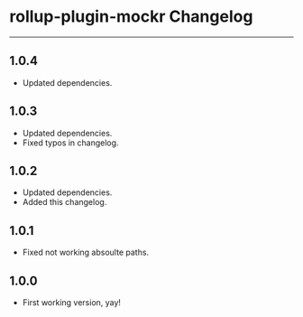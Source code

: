 # rollup-plugin-mockr Changelog

---

## 1.0.4

* Updated dependencies.

## 1.0.3

* Updated dependencies.
* Fixed typos in changelog.

## 1.0.2

* Updated dependencies.
* Added this changelog.

## 1.0.1

* Fixed not working absoulte paths.

## 1.0.0

* First working version, yay!
